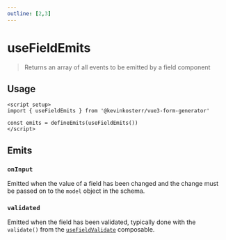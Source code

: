 ```yaml
---
outline: [2,3]
---
```

# useFieldEmits <Badge type="tip" text="2.0.0+"/>
> Returns an array of all events to be emitted by a field component

## Usage
```vue
<script setup>
import { useFieldEmits } from '@kevinkosterr/vue3-form-generator'
  
const emits = defineEmits(useFieldEmits())
</script>
```

## Emits

### `onInput`
Emitted when the value of a field has been changed and the change must be passed on to the `model` object in the 
schema.

### `validated`
Emitted when the field has been validated, typically done with the `validate()` from the 
[`useFieldValidate`](/guide/composables/use-field-validate) composable. 
